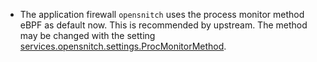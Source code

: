 - The application firewall `opensnitch` uses the process monitor method eBPF as default now. This is recommended by upstream. The method may be changed with the setting [services.opensnitch.settings.ProcMonitorMethod](#opt-services.opensnitch.settings.ProcMonitorMethod).
